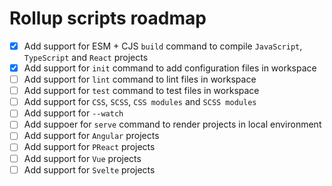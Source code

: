 # Rollup scripts roadmap

- [x] Add support for ESM + CJS `build` command to compile `JavaScript`,
      `TypeScript` and `React` projects
- [x] Add support for `init` command to add configuration files in workspace
- [ ] Add support for `lint` command to lint files in workspace
- [ ] Add support for `test` command to test files in workspace
- [ ] Add support for `CSS`, `SCSS`, `CSS modules` and `SCSS modules`
- [ ] Add support for `--watch`
- [ ] Add suppoer for `serve` command to render projects in local environment
- [ ] Add support for `Angular` projects
- [ ] Add support for `PReact` projects
- [ ] Add support for `Vue` projects
- [ ] Add support for `Svelte` projects
